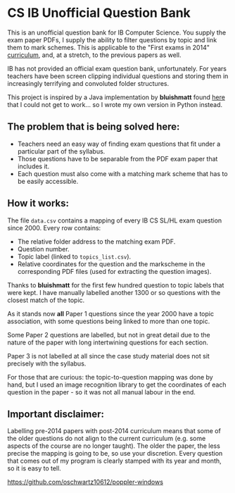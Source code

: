 # CS IB Unofficial Question Bank
This is an unofficial question bank for IB Computer Science. 
You supply the exam paper PDFs, I supply the ability to filter questions by topic and link them to mark schemes. This is applicable to the "First exams in 2014" [curriculum](http://ib.compscihub.net/wp-content/uploads/2015/04/IBCompSciGuide.pdf), and, at a stretch, to the previous papers as well.

IB has not provided an official exam question bank, unfortunately. For years teachers have been screen clipping individual questions and storing them in increasingly terrifying and convoluted folder structures.

This project is inspired by a Java implementation by **bluishmatt** found [here](https://github.com/bluishmatt/PastPaperPro) that I could not get to work... so I wrote my own version in Python instead. 
## The problem that is being solved here:
- Teachers need an easy way of finding exam questions that fit under a particular part of the syllabus.
- Those questions have to be separable from the PDF exam paper that includes it.
- Each question must also come with a matching mark scheme that has to be easily accessible.

## How it works:
The file `data.csv` contains a mapping of every IB CS SL/HL exam question since 2000. Every row contains:
- The relative folder address to the matching exam PDF.
- Question number.
- Topic label (linked to `topics_list.csv`).
- Relative coordinates for the question and the markscheme in the corresponding PDF files (used for extracting the question images).

Thanks to **bluishmatt** for the first few hundred question to topic labels that were kept. I have manually labelled another 1300 or so questions with the closest match of the topic. 

As it stands now **all** Paper 1 questions since the year 2000 have a topic association, with some questions being linked to more than one topic. 

Some Paper 2 questions are labelled, but not in great detail due to the nature of the paper with long intertwining questions for each section. 

Paper 3 is not labelled at all since the case study material does not sit precisely with the syllabus.

For those that are curious: the topic-to-question mapping was done by hand, but I used an image recognition library to get the coordinates of each question in the paper - so it was not all manual labour in the end.

## Important disclaimer: 
Labelling pre-2014 papers with post-2014 curriculum means that some of the older questions do not align to the current curriculum (e.g. some aspects of the course are no longer taught). The older the paper, the less precise the mapping is going to be, so use your discretion. 
Every question that comes out of my program is clearly stamped with its year and month, so it is easy to tell.


https://github.com/oschwartz10612/poppler-windows
